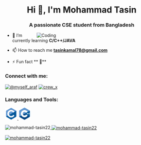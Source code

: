 <h1 align="center">Hi 👋, I'm Mohammad Tasin</h1>
<h3 align="center">A passionate CSE student from Bangladesh</h3>
<img align="right" alt="Coding" width="400" src="https://cdn.dribbble.com/users/1162077/screenshots/3848914/programmer.gif">

- 🌱 I’m currently learning **C/C++/JAVA**

- 📫 How to reach me **tasinkamal78@gmail.com**

- ⚡ Fun fact ** 🙂**

<h3 align="left">Connect with me:</h3>
<p align="left">
<a href="https://instagram.com/@" target="blank"><img align="center" src="https://raw.githubusercontent.com/rahuldkjain/github-profile-readme-generator/master/src/images/icons/Social/instagram.svg" alt="@myself_araf" height="30" width="40" /></a>
<a href="https://codeforces.com/profile/crew_x" target="blank"><img align="center" src="https://raw.githubusercontent.com/rahuldkjain/github-profile-readme-generator/master/src/images/icons/Social/codeforces.svg" alt="crew_x" height="30" width="40" /></a>
</p>

<h3 align="left">Languages and Tools:</h3>
<p align="left"> <a href="https://www.cprogramming.com/" target="_blank" rel="noreferrer"> <img src="https://raw.githubusercontent.com/devicons/devicon/master/icons/c/c-original.svg" alt="c" width="40" height="40"/> </a> <a href="https://www.w3schools.com/cpp/" target="_blank" rel="noreferrer"> <img src="https://raw.githubusercontent.com/devicons/devicon/master/icons/cplusplus/cplusplus-original.svg" alt="cplusplus" width="40" height="40"/> </a> <a href="https://www.adobe.com/in/products/illustrator.html" target="_blank" rel="noreferrer"></p>

<p><img align="left" src="https://github-readme-stats.vercel.app/api/top-langs?username=mohammad-tasin22&show_icons=true&locale=en&layout=compact" alt="mohammad-tasin22" /></p>

<p>&nbsp;<img align="center" src="https://github-readme-stats.vercel.app/api?username=mohammad-tasin22&show_icons=true&locale=en" alt="mohammad-tasin22" /></p>

<p><img align="center" src="https://github-readme-streak-stats.herokuapp.com/?user=mohammad-tasin22&" alt="mohammad-tasin22" /></p>


